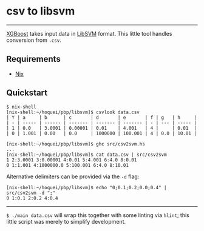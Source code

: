 # csv to libsvm

---
[XGBoost](https://github.com/dmlc/xgboost/blob/master/demo/binary_classification/README.md) takes input data in [LibSVM](https://www.csie.ntu.edu.tw/~cjlin/libsvm/) format. This little tool handles conversion from `.csv`.

Requirements
---
 * [Nix](https://nixos.org/nix/)

Quickstart
---
```
$ nix-shell
[nix-shell:~/hoquei/pbp/libsvm]$ csvlook data.csv
| Y | a     | b      | c       | d       | e       | f | g   | h     |
| - | ----- | ------ | ------- | ------- | ------- | - | --- | ----- |
| 1 | 0.0   | 3.0001 | 0.00001 | 0.01    | 4.001   | 4 |     | 0.01  |
| 0 | 1.001 | 0.00   | 0.0     | 1000000 | 100.001 | 4 | 0.0 | 10.01 |
```
```
[nix-shell:~/hoquei/pbp/libsvm]$ ghc src/csv2svm.hs
...
[nix-shell:~/hoquei/pbp/libsvm]$ cat data.csv | src/csv2svm
1 2:3.0001 3:0.00001 4:0.01 5:4.001 6:4.0 8:0.01
0 1:1.001 4:1000000.0 5:100.001 6:4.0 8:10.01
```
Alternative delimiters can be provided via the `-d` flag:
```
[nix-shell:~/hoquei/pbp/libsvm]$ echo "0;0.1;0.2;0.0;0.4" | src/csv2svm -d ";"
0 1:0.1 2:0.2 4:0.4
```
---
`$ ./main data.csv` will wrap this together with some linting via `hlint`; this little script was merely to simplify development.
